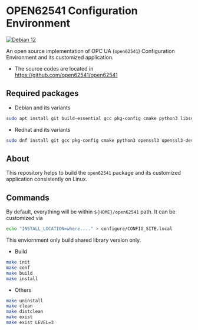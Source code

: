 # OPEN62541 Configuration Environment

[![Debian 12](https://github.com/jeonghanlee/open62541-env/actions/workflows/debian12.yml/badge.svg)](https://github.com/jeonghanlee/open62541-env/actions/workflows/debian12.yml)

An open source implementation of OPC UA (`open62541`) Configuration Environment and its customized application.

* The source codes are located in <https://github.com/open62541/open62541>

## Required packages

* Debian and its variants

```bash
sudo apt install git build-essential gcc pkg-config cmake python3 libssl3 libssl-dev

```

* Redhat and its variants

```bash
sudo dnf install git gcc pkg-config cmake python3 openssl3 openssl3-devel

```

## About
This repository helps to build the `open62541` package and its customized application consistently on Linux.

## Commands

By default, everything will be within `${HOME}/open62541` path. It can be customized via

```bash
echo "INSTALL_LOCATION=where...." > configure/CONFIG_SITE.local
```

This enviornment only build shared library version only.

* Build

```bash
make init
make conf
make build
make install
```

* Others

```bash
make uninstall
make clean
make distclean
make exist
make exist LEVEL=3
```

